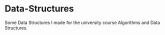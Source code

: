 # Data-Structures
Some Data Structures I made for the university course Algorithms and Data Structures.
